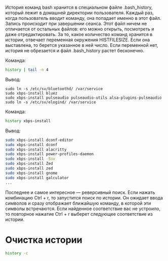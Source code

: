 История команд bash хранится в специальном файле .bash_history, который лежит в домашней директории пользователя. Каждый раз, когда пользователь вводит команду, она попадает именно в этот файл. Запись происходит при завершении сеанса. Этот файл ничем не отличается от остальных файлов: его можно открыть, посмотреть и даже отредактировать. За то, какое количество команд хранится в истории, отвечает переменная окружения HISTFILESIZE. Если она выставлена, то берется указанное в ней число. Если переменной нет, история не обрезается и файл .bash_history растет бесконечно.

Команда:
```bash
history | tail -n 4
```

Вывод:

```
sudo ln -s /etc/sv/bluetoothd/ /var/service
sudo xbps-install bluez
sudo xbps-install pulseaudio pulseaudio-utils alsa-plugins-pulseaudio
sudo ln -s /etc/sv/elogind/ /var/service
```

Команда:

```bash
history xbps-install
```

Вывод:

```bash
sudo xbps-install dconf-editor
sudo xbps-install dconf
sudo xbps-install alacritty
sudo xbps-install power-profiles-daemon
sudo xbps-install -Suv
sudo xbps-install Zed
sudo xbps-install zed
sudo xbps-install gnome
sudo xbps-install galculator
...
```

Последнее и самое интересное — реверсивный поиск. Если нажать комбинацию Ctrl + r, то запустится поиск по истории. Он ожидает ввода символов и сразу отображает ближайшую команду, в которой эти символы встречаются. Если найденное соответствие вас не устроило, то повторное нажатие Ctrl + r выберет следующее соответствие из истории.

# Очистка истории

```bash
history -c
```

